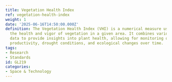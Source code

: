 ```yaml
---
title: Vegetation Health Index
ref: vegetation-health-index
weight: 1
date: '2025-06-16T14:50:00.000Z'
definition: The Vegetation Health Index (VHI) is a numerical measure used to assess
  the health and vigor of vegetation in a given area. It combines various remote sensing
  data to provide insights into plant health, allowing for monitoring of agricultural
  productivity, drought conditions, and ecological changes over time.
tags:
- Research
- Standards
id: GL219
categories:
- Space & Technology
---
```


